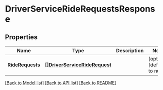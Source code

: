 # DriverServiceRideRequestsResponse

## Properties
Name | Type | Description | Notes
------------ | ------------- | ------------- | -------------
**RideRequests** | [**[]DriverServiceRideRequest**](driver_serviceRideRequest.md) |  | [optional] [default to null]

[[Back to Model list]](../README.md#documentation-for-models) [[Back to API list]](../README.md#documentation-for-api-endpoints) [[Back to README]](../README.md)

